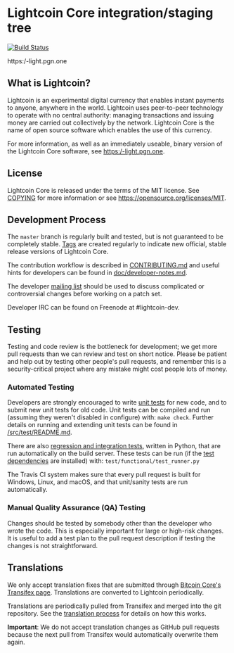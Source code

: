 Lightcoin Core integration/staging tree
=====================================

[![Build Status](https://travis-ci.org/minblock/lightcoin.svg?branch=master)](https://travis-ci.org/minblock/lightcoin)

https:/-light.pgn.one

What is Lightcoin?
----------------

Lightcoin is an experimental digital currency that enables instant payments to
anyone, anywhere in the world. Lightcoin uses peer-to-peer technology to operate
with no central authority: managing transactions and issuing money are carried
out collectively by the network. Lightcoin Core is the name of open source
software which enables the use of this currency.

For more information, as well as an immediately useable, binary version of
the Lightcoin Core software, see [https:/-light.pgn.one](https:/-light.pgn.one).

License
-------

Lightcoin Core is released under the terms of the MIT license. See [COPYING](COPYING) for more
information or see https://opensource.org/licenses/MIT.

Development Process
-------------------

The `master` branch is regularly built and tested, but is not guaranteed to be
completely stable. [Tags](https://github.com/minblock/lightcoin/tags) are created
regularly to indicate new official, stable release versions of Lightcoin Core.

The contribution workflow is described in [CONTRIBUTING.md](CONTRIBUTING.md)
and useful hints for developers can be found in [doc/developer-notes.md](doc/developer-notes.md).

The developer [mailing list](https://groups.google.com/forum/#!forum/lightcoin-dev)
should be used to discuss complicated or controversial changes before working
on a patch set.

Developer IRC can be found on Freenode at #lightcoin-dev.

Testing
-------

Testing and code review is the bottleneck for development; we get more pull
requests than we can review and test on short notice. Please be patient and help out by testing
other people's pull requests, and remember this is a security-critical project where any mistake might cost people
lots of money.

### Automated Testing

Developers are strongly encouraged to write [unit tests](src/test/README.md) for new code, and to
submit new unit tests for old code. Unit tests can be compiled and run
(assuming they weren't disabled in configure) with: `make check`. Further details on running
and extending unit tests can be found in [/src/test/README.md](/src/test/README.md).

There are also [regression and integration tests](/test), written
in Python, that are run automatically on the build server.
These tests can be run (if the [test dependencies](/test) are installed) with: `test/functional/test_runner.py`

The Travis CI system makes sure that every pull request is built for Windows, Linux, and macOS, and that unit/sanity tests are run automatically.

### Manual Quality Assurance (QA) Testing

Changes should be tested by somebody other than the developer who wrote the
code. This is especially important for large or high-risk changes. It is useful
to add a test plan to the pull request description if testing the changes is
not straightforward.

Translations
------------

We only accept translation fixes that are submitted through [Bitcoin Core's Transifex page](https://www.transifex.com/projects/p/bitcoin/).
Translations are converted to Lightcoin periodically.

Translations are periodically pulled from Transifex and merged into the git repository. See the
[translation process](doc/translation_process.md) for details on how this works.

**Important**: We do not accept translation changes as GitHub pull requests because the next
pull from Transifex would automatically overwrite them again.

